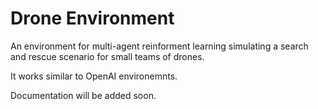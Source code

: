 # Drone Environment
An environment for multi-agent reinforment learning simulating a search and rescue scenario for small teams of drones.

It works similar to OpenAI environemnts.

Documentation will be added soon.
